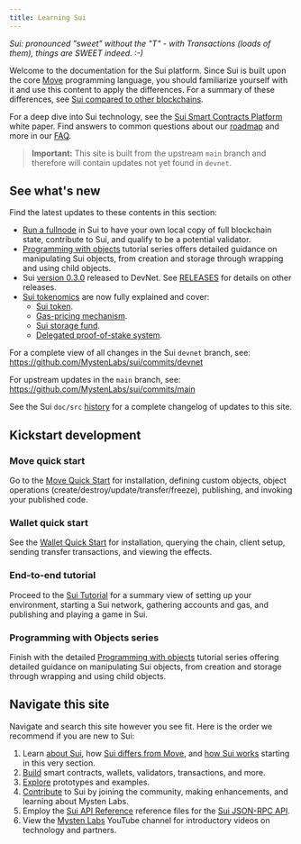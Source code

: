 ```yaml
---
title: Learning Sui
---
```


*Sui: pronounced "sweet" without the "T" - with Transactions (loads of them), things are SWEET indeed. :-)*

Welcome to the documentation for the Sui platform. Since Sui is built upon the core [Move](https://github.com/MystenLabs/awesome-move)
programming language, you should familiarize yourself with it and use this content to apply the differences. For a summary of these differences, see
[Sui compared to other blockchains](../learn/sui-compared.md).

For a deep dive into Sui technology, see the [Sui Smart Contracts Platform](https://github.com/MystenLabs/sui/blob/main/doc/paper/sui.pdf) white paper. Find answers to common questions about our [roadmap](https://github.com/MystenLabs/sui/blob/main/ROADMAP.md) and more in our [FAQ](../contribute/faq.md).

> **Important:** This site is built from the upstream `main` branch and therefore will contain updates not yet found in `devnet`.

## See what's new

Find the latest updates to these contents in this section:

* [Run a fullnode](../build/fullnode.md) in Sui to have your own local copy of full blockchain state, contribute to Sui, and qualify to be a potential validator.
* [Programming with objects](../build/programming-with-objects/index.md) tutorial series offers detailed guidance on manipulating Sui objects, from creation and storage through wrapping and using child objects.
* Sui [version 0.3.0](https://github.com/MystenLabs/sui/releases/tag/devnet-0.3.0-rc) released to DevNet. See [RELEASES](https://github.com/MystenLabs/sui/blob/main/RELEASES.md) for details on other releases.
* [Sui tokenomics](../learn/tokenomics/index.md) are now fully explained and cover:
  * [Sui token](../learn/tokenomics/sui-token.md).
  * [Gas-pricing mechanism](../learn/tokenomics/gas-pricing.md).
  * [Sui storage fund](../learn/tokenomics/storage-fund.md).
  * [Delegated proof-of-stake system](../learn/tokenomics/proof-of-stake.md).

For a complete view of all changes in the Sui `devnet` branch, see:
https://github.com/MystenLabs/sui/commits/devnet

For upstream updates in the `main` branch, see:
https://github.com/MystenLabs/sui/commits/main

See the Sui `doc/src` [history](https://github.com/MystenLabs/sui/commits/main/doc/src) for a complete changelog of updates to this site. 

## Kickstart development

### Move quick start
Go to the [Move Quick Start](../build/move.md) for installation, defining custom objects, object operations (create/destroy/update/transfer/freeze), publishing, and invoking your published code.

### Wallet quick start
See the [Wallet Quick Start](../build/wallet.md) for installation, querying the chain, client setup, sending transfer transactions, and viewing the effects.

### End-to-end tutorial
Proceed to the [Sui Tutorial](../explore/tutorials.md) for a summary view of setting up your environment, starting a Sui network, gathering accounts and gas, and publishing and playing a game in Sui.

### Programming with Objects series
Finish with the detailed [Programming with objects](../build/programming-with-objects/index.md) tutorial series offering detailed guidance on manipulating Sui objects, from creation and storage through wrapping and using child objects.

## Navigate this site

Navigate and search this site however you see fit. Here is the order we recommend if you are new to Sui:

1. Learn [about Sui](../learn/about-sui.md), how [Sui differs from Move](../learn/why-move.md), and [how Sui works](../learn/how-sui-works.md) starting in this very section.
1. [Build](../build/index.md) smart contracts, wallets, validators, transactions, and more.
1. [Explore](../explore/index.md) prototypes and examples.
1. [Contribute](../contribute/index.md) to Sui by joining the community, making enhancements, and learning about Mysten Labs.
1. Employ the [Sui API Reference](https://playground.open-rpc.org/?uiSchema%5BappBar%5D%5Bui:splitView%5D=false&schemaUrl=https://raw.githubusercontent.com/MystenLabs/sui/main/sui/open_rpc/spec/openrpc.json&uiSchema%5BappBar%5D%5Bui:input%5D=false) reference files for the [Sui JSON-RPC API](../build/json-rpc.md).
1. View the [Mysten Labs](https://www.youtube.com/channel/UCI7pCUVxSLcndVhPpZOwZgg) YouTube channel for introductory videos on technology and partners.
